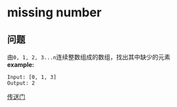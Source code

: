 # missing number
## 问题
由`0, 1, 2, 3...n`连续整数组成的数组，找出其中缺少的元素  
**example:**
```
Input: [0, 1, 3]
Output: 2
```

[传送门](https://leetcode.com/problems/missing-number/description/)